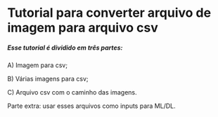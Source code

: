 # Tutorial para converter arquivo de imagem para arquivo csv



##### Esse tutorial é dividido em três partes:


A) Imagem para csv;

B) Várias imagens para csv;

C) Arquivo csv com o caminho das imagens.

Parte extra: usar esses arquivos como inputs para ML/DL.

